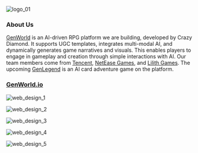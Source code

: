 ![logo_01](https://github.com/CrazyDiamondGarage/genworld-website/assets/4829591/f05732cf-4046-4550-8a5d-9dda599d08dd)

### About Us

[GenWorld][1] is an AI-driven RPG platform we are building, developed by Crazy Diamond. 
It supports UGC templates, integrates multi-modal AI, and dynamically generates game narratives and visuals. 
This enables players to engage in gameplay and creation through simple interactions with AI. 
Our team members come from [Tencent][2], [NetEase Games][3], and [Lilith Games][4]. 
The upcoming [GenLegend][5] is an AI card adventure game on the platform.

### [GenWorld.io][1]

![web_design_1](https://github.com/CrazyDiamondGarage/genworld-website/assets/4829591/4885aec5-ba98-4509-87fa-be5135036afc)

![web_design_2](https://github.com/CrazyDiamondGarage/genworld-website/assets/4829591/7f944f52-acfa-4df9-b599-ac0d5746843d)

![web_design_3](https://github.com/CrazyDiamondGarage/genworld-website/assets/4829591/18bb43e4-29c7-4b69-9bb7-3e03cc4c6cd1)

![web_design_4](https://github.com/CrazyDiamondGarage/genworld-website/assets/4829591/a970057d-e68f-499c-ae8f-63f0485ad8b6)

![web_design_5](https://github.com/CrazyDiamondGarage/genworld-website/assets/4829591/6e60a4e8-2eb1-4f59-853e-a10b7397fc38)


[1]: https://genworld.io/
[2]: https://www.tencent.com/
[3]: https://www.neteasegames.com/
[4]: https://www.lilith.com/
[5]: https://legend.genworld.io/
